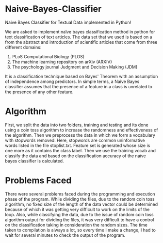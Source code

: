 # Naive-Bayes-Classifier
Naive Bayes Classifier for Textual Data implemented in Python!

We are asked to implement naïve bayes classification method in python for text classification of text articles. The data set that we used is based on a from the abstract and introduction of scientific articles that come from three different domains:
1. PLoS Computational Biology (PLOS)
2. The machine learning repository on arXiv (ARXIV)
3. The psychology journal Judgment and Decision Making (JDM)

It is a classification technique based on Bayes' Theorem with an assumption of independence among predictors. In simple terms, a Naive Bayes classifier assumes that the presence of a feature in a class is unrelated to the presence of any other feature. 

# Algorithm
First, we split the data into two folders, training and testing and its done using a coin toss algorithm to increase the randomness and effectiveness of the algorithm. Then we preprocess the data in which we form a vocabulary with stopwords removed. Here, stopwords are common uninformative words listed in the file stoplist.txt. Feature set is generated whose size is one more as it contains the class label. Then we use the training vocab and classify the data and based on the classification accuracy of the naïve bayes classifier is calculated. 

# Problems Faced
There were several problems faced during the programming and execution phase of the program. While dividing the files, due to the random coin toss algorithm, no fixed size of the length of the data vector could be determined because of which it was getting very difficult to work on the limits of the loop.
Also, while classifying the data, due to the issue of random coin toss algorithm output for dividing the files, it was very difficult to have a control on the classification taking in consideration the random sizes. 
The time taken to compilation is always a lot, so every time I make a change, I had to wait for several minutes to check the output of the program.
